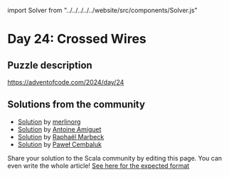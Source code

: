 import Solver from "../../../../../website/src/components/Solver.js"

# Day 24: Crossed Wires

## Puzzle description

https://adventofcode.com/2024/day/24

## Solutions from the community

- [Solution](https://github.com/merlinorg/aoc2024/blob/main/src/main/scala/Day24.scala) by [merlinorg](https://github.com/merlinorg)
- [Solution](https://github.com/aamiguet/advent-2024/blob/main/src/main/scala/ch/aamiguet/advent2024/Day24.scala) by [Antoine Amiguet](https://github.com/aamiguet)
- [Solution](https://github.com/rmarbeck/advent2024/blob/main/day24/src/main/scala/Solution.scala) by [Raphaël Marbeck](https://github.com/rmarbeck)
- [Solution](https://github.com/AvaPL/Advent-of-Code-2024/tree/main/src/main/scala/day24) by [Paweł Cembaluk](https://github.com/AvaPL)

Share your solution to the Scala community by editing this page.
You can even write the whole article! [See here for the expected format](https://github.com/scalacenter/scala-advent-of-code/discussions/424)
